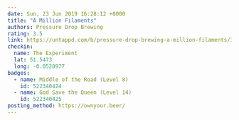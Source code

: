```yaml
---
date: Sun, 23 Jun 2019 16:28:12 +0000
title: "A Million Filaments"
authors: Pressure Drop Brewing
rating: 3.5
link: https://untappd.com/b/pressure-drop-brewing-a-million-filaments/3256678
checkin:
  name: The Experiment
  lat: 51.5473
  long: -0.0520977
badges:
  - name: Middle of the Road (Level 8)
    id: 522340424
  - name: God Save the Queen (Level 14)
    id: 522340425
posting_method: https://ownyour.beer/
---
```


